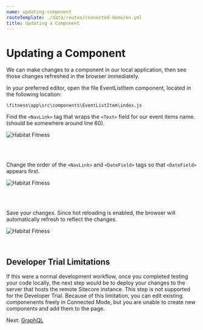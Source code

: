 ```yaml
---
name: updating-component
routeTemplate: ./data/routes/connected-demo/en.yml
title: Updating a Component
---
```


# Updating a Component

We can make changes to a component in our local application, then see those changes refreshed in the browser immediately.

In your preferred editor, open the file EventListItem component, located in the following location:

```text
\fitness\app\src\components\EventListItem\index.js
```

Find the `<NavLink>` tag that wraps the `<Text>` field for our event items name. (should be somewhere around line 60).

![Habitat Fitness](/assets/img/Changes1.png)

<br><br>

Change the order of the `<NavLink>` and `<DateField>` tags so that `<DateField>` appears first.

![Habitat Fitness](/assets/img/Changes2.png)

<br><br>

Save your changes. Since hot reloading is enabled, the browser will automatically refresh to reflect the changes.

![Habitat Fitness](/assets/img/Changes3.png)

<br>

## Developer Trial Limitations
If this were a normal development workflow, once you completed testing your code locally, the next step would be to deploy your changes to the server that hosts the remote Sitecore instance. This step is not supported for the Developer Trial. Because of this limitation, you can edit existing componenents freely in Connected Mode, but you are unable to create new components and add them to the page.

Next: [GraphQL](/connected-demo/explore-code/graphql)